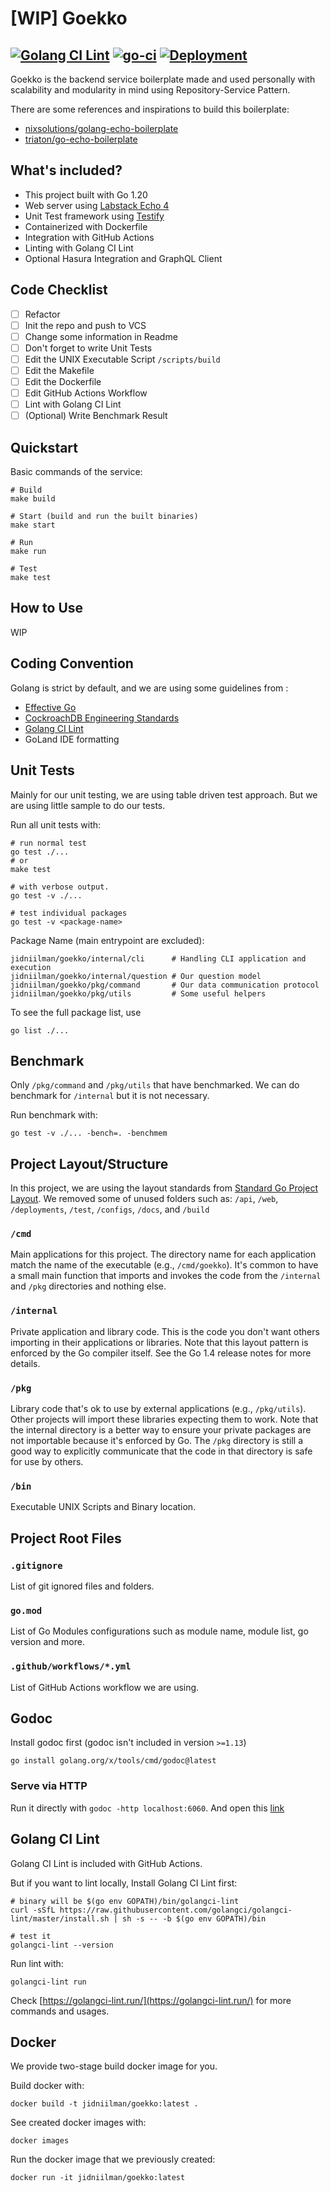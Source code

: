 # [WIP] Goekko
[![Golang CI Lint](https://github.com/jidniilman/goekko/actions/workflows/golangci-lint.yml/badge.svg)](https://github.com/jidniilman/goekko/actions/workflows/golangci-lint.yml)
[![go-ci](https://github.com/jidniilman/goekko/actions/workflows/go-ci.yml/badge.svg)](https://github.com/jidniilman/goekko/actions/workflows/go-ci.yml)
[![Deployment](https://github.com/jidniilman/goekko/actions/workflows/deployment.yml/badge.svg)](https://github.com/jidniilman/goekko/actions/workflows/deployment.yml)
----
Goekko is the backend service boilerplate made and used personally with scalability and modularity in mind using Repository-Service Pattern.

There are some references and inspirations to build this boilerplate:
- [nixsolutions/golang-echo-boilerplate](https://github.com/nixsolutions/golang-echo-boilerplate)
- [triaton/go-echo-boilerplate](https://github.com/triaton/go-echo-boilerplate)

## What's included?
- This project built with Go 1.20
- Web server using [Labstack Echo 4](https://github.com/labstack/echo)
- Unit Test framework using [Testify](https://github.com/stretchr/testify)
- Containerized with Dockerfile
- Integration with GitHub Actions
- Linting with Golang CI Lint
- Optional Hasura Integration and GraphQL Client

## Code Checklist
- [ ] Refactor
- [ ] Init the repo and push to VCS
- [ ] Change some information in Readme
- [ ] Don't forget to write Unit Tests
- [ ] Edit the UNIX Executable Script `/scripts/build`
- [ ] Edit the Makefile
- [ ] Edit the Dockerfile
- [ ] Edit GitHub Actions Workflow
- [ ] Lint with Golang CI Lint
- [ ] (Optional) Write Benchmark Result

## Quickstart
Basic commands of the service:
```
# Build
make build

# Start (build and run the built binaries)
make start

# Run
make run

# Test
make test
```


## How to Use
WIP

## Coding Convention
Golang is strict by default, and we are using some guidelines from :
- [Effective Go](https://go.dev/doc/effective_go)
- [CockroachDB Engineering Standards](https://wiki.crdb.io/wiki/spaces/CRDB/pages/181371303/Go+Golang+coding+guidelines)
- [Golang CI Lint](https://golangci-lint.run/)
- GoLand IDE formatting

## Unit Tests
Mainly for our unit testing, we are using table driven test approach. But we are using little sample to do our tests.

Run all unit tests with:
```
# run normal test
go test ./...
# or
make test

# with verbose output.
go test -v ./...

# test individual packages
go test -v <package-name>
```

Package Name (main entrypoint are excluded):
```
jidniilman/goekko/internal/cli      # Handling CLI application and execution
jidniilman/goekko/internal/question # Our question model
jidniilman/goekko/pkg/command       # Our data communication protocol
jidniilman/goekko/pkg/utils         # Some useful helpers
```
To see the full package list, use 
```
go list ./...
```

## Benchmark
Only `/pkg/command` and `/pkg/utils` that have benchmarked. We can do benchmark for `/internal` but it is not necessary.

Run benchmark with:
```
go test -v ./... -bench=. -benchmem
```

## Project Layout/Structure
In this project, we are using the layout standards from [Standard Go Project Layout](https://github.com/golang-standards/project-layout).
We removed some of unused folders such as: `/api`, `/web`, `/deployments`, `/test`, `/configs`, `/docs`, and `/build`

### `/cmd`
Main applications for this project. The directory name for each application match the name of the executable (e.g., `/cmd/goekko`).
It's common to have a small main function that imports and invokes the code from the `/internal` and `/pkg` directories and nothing else.

### `/internal`
Private application and library code. This is the code you don't want others importing in their applications or libraries. 
Note that this layout pattern is enforced by the Go compiler itself. See the Go 1.4 release notes for more details. 

### `/pkg`
Library code that's ok to use by external applications (e.g., `/pkg/utils`). Other projects will import these libraries expecting them to work.
Note that the internal directory is a better way to ensure your private packages are not importable because it's enforced by Go. 
The `/pkg` directory is still a good way to explicitly communicate that the code in that directory is safe for use by others. 

### `/bin`
Executable UNIX Scripts and Binary location.

## Project Root Files

### `.gitignore`
List of git ignored files and folders.

### `go.mod`
List of Go Modules configurations such as module name, module list, go version and more.

### `.github/workflows/*.yml`
List of GitHub Actions workflow we are using.

## Godoc
Install godoc first (godoc isn't included in version `>=1.13`)
```
go install golang.org/x/tools/cmd/godoc@latest
```

### Serve via HTTP
Run it directly with `godoc -http localhost:6060`. And open this [link](http://localhost:6060/pkg/jidniilman/goekko/?m=all)

## Golang CI Lint
Golang CI Lint is included with GitHub Actions.

But if you want to lint locally, Install Golang CI Lint first:
```
# binary will be $(go env GOPATH)/bin/golangci-lint
curl -sSfL https://raw.githubusercontent.com/golangci/golangci-lint/master/install.sh | sh -s -- -b $(go env GOPATH)/bin 

# test it
golangci-lint --version
```
Run lint with:
```
golangci-lint run
```
Check [https://golangci-lint.run/](https://golangci-lint.run/) for more commands and usages.

## Docker
We provide two-stage build docker image for you.

Build docker with:
```
docker build -t jidniilman/goekko:latest .
```
See created docker images with:
```
docker images
```
Run the docker image that we previously created:
```
docker run -it jidniilman/goekko:latest
```